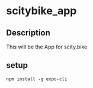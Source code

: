 # scitybike_app

## Description

This will be the App for scity.bike

## setup

```
npm install -g expo-cli
```
